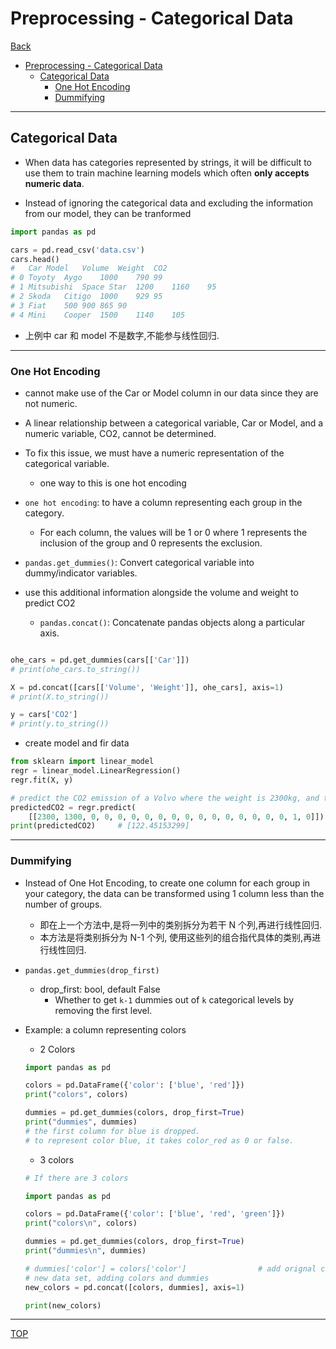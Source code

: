 # Preprocessing - Categorical Data

[Back](./index.md)

- [Preprocessing - Categorical Data](#preprocessing---categorical-data)
  - [Categorical Data](#categorical-data)
    - [One Hot Encoding](#one-hot-encoding)
    - [Dummifying](#dummifying)

---

## Categorical Data

- When data has categories represented by strings, it will be difficult to use them to train machine learning models which often **only accepts numeric data**.

- Instead of ignoring the categorical data and excluding the information from our model, they can be tranformed

```py
import pandas as pd

cars = pd.read_csv('data.csv')
cars.head()
# 	Car	Model	Volume	Weight	CO2
# 0	Toyoty	Aygo	1000	790	99
# 1	Mitsubishi	Space Star	1200	1160	95
# 2	Skoda	Citigo	1000	929	95
# 3	Fiat	500	900	865	90
# 4	Mini	Cooper	1500	1140	105
```

- 上例中 car 和 model 不是数字,不能参与线性回归.

---

### One Hot Encoding

- cannot make use of the Car or Model column in our data since they are not numeric.
- A linear relationship between a categorical variable, Car or Model, and a numeric variable, CO2, cannot be determined.

- To fix this issue, we must have a numeric representation of the categorical variable.

  - one way to this is one hot encoding

- `one hot encoding`: to have a column representing each group in the category.

  - For each column, the values will be 1 or 0 where 1 represents the inclusion of the group and 0 represents the exclusion.

- `pandas.get_dummies()`: Convert categorical variable into dummy/indicator variables.

- use this additional information alongside the volume and weight to predict CO2
  - `pandas.concat()`: Concatenate pandas objects along a particular axis.

```py

ohe_cars = pd.get_dummies(cars[['Car']])
# print(ohe_cars.to_string())

X = pd.concat([cars[['Volume', 'Weight']], ohe_cars], axis=1)
# print(X.to_string())

y = cars['CO2']
# print(y.to_string())
```

- create model and fir data

```py
from sklearn import linear_model
regr = linear_model.LinearRegression()
regr.fit(X, y)

# predict the CO2 emission of a Volvo where the weight is 2300kg, and the volume is 1300cm3:
predictedCO2 = regr.predict(
    [[2300, 1300, 0, 0, 0, 0, 0, 0, 0, 0, 0, 0, 0, 0, 0, 0, 0, 1, 0]])
print(predictedCO2)     # [122.45153299]
```

---

### Dummifying

- Instead of One Hot Encoding, to create one column for each group in your category, the data can be transformed using 1 column less than the number of groups.

  - 即在上一个方法中,是将一列中的类别拆分为若干 N 个列,再进行线性回归.
  - 本方法是将类别拆分为 N-1 个列, 使用这些列的组合指代具体的类别,再进行线性回归.

- `pandas.get_dummies(drop_first)`

  - drop_first: bool, default False
    - Whether to get `k-1` dummies out of `k` categorical levels by removing the first level.

- Example: a column representing colors

  - 2 Colors

  ```py
  import pandas as pd

  colors = pd.DataFrame({'color': ['blue', 'red']})
  print("colors", colors)

  dummies = pd.get_dummies(colors, drop_first=True)
  print("dummies", dummies)
  # the first column for blue is dropped.
  # to represent color blue, it takes color_red as 0 or false.
  ```

  - 3 colors

  ```py
  # If there are 3 colors

  import pandas as pd

  colors = pd.DataFrame({'color': ['blue', 'red', 'green']})
  print("colors\n", colors)

  dummies = pd.get_dummies(colors, drop_first=True)
  print("dummies\n", dummies)

  # dummies['color'] = colors['color']                # add orignal color column
  # new data set, adding colors and dummies
  new_colors = pd.concat([colors, dummies], axis=1)

  print(new_colors)
  ```

---

[TOP](#preprocessing---categorical-data)
